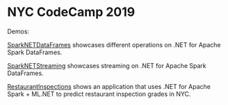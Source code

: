# NYC CodeCamp 2019

Demos:

[SparkNETDataFrames](./SparkNETDataFrames) showcases different operations on .NET for Apache Spark DataFrames.

[SparkNETStreaming](./SparkNETStreaming) showcases streaming on .NET for Apache Spark DataFrames.

[RestaurantInspections](https://github.com/lqdev/RestaurantInspectionsSparkMLNET) shows an application that uses .NET for Apache Spark + ML.NET to predict restaurant inspection grades in NYC.